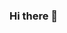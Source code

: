 ### Hi there 👋

<!--
**vladimirrodrigues/vladimirrodrigues** is a ✨ _special_ ✨ repository because its `README.md` (this file) appears on your GitHub profile.

Here are some ideas to get you started:

- 🔭 I’m currently working on Software Tester Assist
- 🌱 I’m currently learning Javascript, nodeJS, Java
- 👯 I’m looking to collaborate on ...
- 🤔 I’m looking for help with ...
- 💬 Ask me about ...
- 📫 How to reach me: vladimirrodrigues@outlook.com
- 😄 Pronouns: ele/dele
- ⚡ Fun fact: ...
-->
